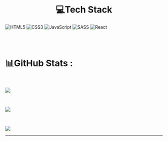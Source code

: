 <div style='text-align:center'>

# 💻Tech Stack
</div>

![HTML5](https://img.shields.io/badge/html5-%23E34F26.svg?style=for-the-badge&logo=html5&logoColor=white)
![CSS3](https://img.shields.io/badge/css3-%231572B6.svg?style=for-the-badge&logo=css3&logoColor=white) ![JavaScript](https://img.shields.io/badge/javascript-%23323330.svg?style=for-the-badge&logo=javascript&logoColor=%23F7DF1E) ![SASS](https://img.shields.io/badge/SASS-hotpink.svg?style=for-the-badge&logo=SASS&logoColor=white) ![React](https://img.shields.io/badge/react-%2320232a.svg?style=for-the-badge&logo=react&logoColor=%2361DAFB)

<br/>
<br/>

# 📊GitHub Stats :

<br/>

![](https://github-readme-stats.vercel.app/api?username=SONGDAM&theme=react&hide_border=false&include_all_commits=true&count_private=true)

<br/>

![](https://github-readme-streak-stats.herokuapp.com/?user=SONGDAM&theme=react&hide_border=false)

<br/>

![](https://github-readme-stats.vercel.app/api/top-langs/?username=SONGDAM&theme=react&hide_border=false&include_all_commits=true&count_private=true&layout=compact)

---

</div>
